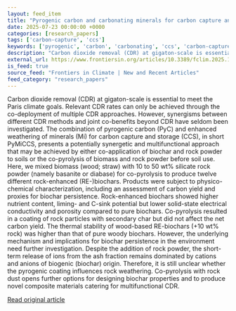 ```yaml
---
layout: feed_item
title: "Pyrogenic carbon and carbonating minerals for carbon capture and storage (PyMiCCS) part I: production, physico-chemical characterization and C-sink potential"
date: 2025-07-23 00:00:00 +0000
categories: [research_papers]
tags: ['carbon-capture', 'ccs']
keywords: ['pyrogenic', 'carbon', 'carbonating', 'ccs', 'carbon-capture']
description: "Carbon dioxide removal (CDR) at gigaton-scale is essential to meet the Paris climate goals"
external_url: https://www.frontiersin.org/articles/10.3389/fclim.2025.1631368
is_feed: true
source_feed: "Frontiers in Climate | New and Recent Articles"
feed_category: "research_papers"
---
```


Carbon dioxide removal (CDR) at gigaton-scale is essential to meet the Paris climate goals. Relevant CDR rates can only be achieved through the co-deployment of multiple CDR approaches. However, synergisms between different CDR methods and joint co-benefits beyond CDR have seldom been investigated. The combination of pyrogenic carbon (PyC) and enhanced weathering of minerals (Mi) for carbon capture and storage (CCS), in short PyMiCCS, presents a potentially synergetic and multifunctional approach that may be achieved by either co-application of biochar and rock powder to soils or the co-pyrolysis of biomass and rock powder before soil use. Here, we mixed biomass (wood; straw) with 10 to 50 wt% silicate rock powder (namely basanite or diabase) for co-pyrolysis to produce twelve different rock-enhanced (RE-)biochars. Products were subject to physico-chemical characterization, including an assessment of carbon yield and proxies for biochar persistence. Rock-enhanced biochars showed higher nutrient content, liming- and C-sink potential but lower solid-state electrical conductivity and porosity compared to pure biochars. Co-pyrolysis resulted in a coating of rock particles with secondary char but did not affect the net carbon yield. The thermal stability of wood-based RE-biochars (+10 wt% rock) was higher than that of pure woody biochars. However, the underlying mechanism and implications for biochar persistence in the environment need further investigation. Despite the addition of rock powder, the short-term release of ions from the ash fraction remains dominated by cations and anions of biogenic (biochar) origin. Therefore, it is still unclear whether the pyrogenic coating influences rock weathering. Co-pyrolysis with rock dust opens further options for designing biochar properties and to produce novel composite materials catering for multifunctional CDR.

[Read original article](https://www.frontiersin.org/articles/10.3389/fclim.2025.1631368)
